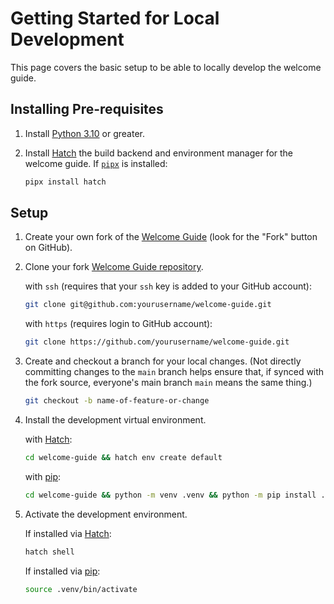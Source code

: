 # Getting Started for Local Development

This page covers the basic setup to be able to locally develop the welcome
guide.

## Installing Pre-requisites

1. Install [Python 3.10][python] or greater.

2. Install [Hatch][install-hatch] the build backend and environment manager for the welcome guide. If
   [`pipx`][pipx] is installed:

   ```bash
   pipx install hatch
   ```

## Setup

1. Create your own fork of the [Welcome Guide][welcome-guide] (look for the "Fork" button on GitHub).

2. Clone your fork [Welcome Guide repository][welcome-guide].

   with `ssh` (requires that your `ssh` key is added to your GitHub account):

    ```bash
    git clone git@github.com:yourusername/welcome-guide.git
    ```

   with `https` (requires login to GitHub account):

    ```bash
    git clone https://github.com/yourusername/welcome-guide.git
    ```

3. Create and checkout a branch for your local changes. (Not directly committing changes to the `main` branch
   helps ensure that, if synced with the fork source, everyone's main branch `main` means the same
   thing.)

   ```bash
   git checkout -b name-of-feature-or-change
   ```

4. Install the development virtual environment.

   with [Hatch][install-hatch]:

   ```bash
   cd welcome-guide && hatch env create default
   ```

   with [pip][pip]:

   ```bash
   cd welcome-guide && python -m venv .venv && python -m pip install .
   ```

5. Activate the development environment.

   If installed via [Hatch][install-hatch]:

   ```bash
   hatch shell
   ```

   If installed via [pip][pip]:

   ```bash
   source .venv/bin/activate
   ```

[python]: https://www.python.org/downloads/
[install-hatch]: https://hatch.pypa.io/latest/install/
[welcome-guide]: https://github.com/ComCatLab/welcome-guide
[pipx]: https://github.com/pypa/pipx
[pip]: https://pip.pypa.io/en/stable/
